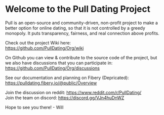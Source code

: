 # Welcome to the Pull Dating Project

Pull is an open-source and community-driven, non-profit project to make a better option for online dating, so that it is not controlled by a greedy monopoly. It puts transparency, fairness, and real connection above profits. 

Check out the project Wiki here:  
https://github.com/PullDating/Org/wiki  

On Github you can view & contribute to the source code of the project, but we also have discussions that you can participate in:  
https://github.com/PullDating/Org/discussions  

See our documentation and planning on Fibery (Depricated): https://pulldating.fibery.io/@public/Overview   

Join the discussion on reddit: https://www.reddit.com/r/PullDating/   
Join the team on discord: https://discord.gg/VJn4huDnWZ   

Hope to see you there! - Will
